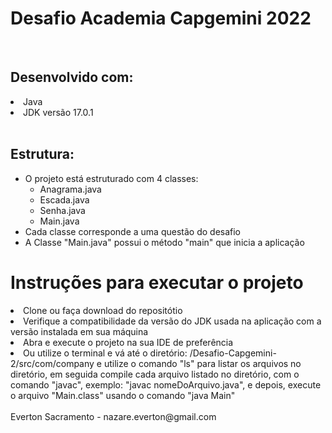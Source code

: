 <h1> Desafio Academia Capgemini 2022</h1>

<br/>
<h2>Desenvolvido com:</h2>
<li> Java</li>
<li>JDK versão 17.0.1</li>

<br/>
<h2>Estrutura:</h2>

<ul>
<li>O projeto está estruturado com 4 classes:
<ul>
<li>Anagrama.java</li>
<li>Escada.java</li>
<li>Senha.java</li>
<li>Main.java</li>
</ul>
</li>
<li>Cada classe corresponde a uma questão do desafio</li>
<li>A Classe "Main.java" possui o método "main" que inicia a aplicação</li>
</ul>

<h1>Instruções para executar o projeto</h1>
<li>Clone ou faça download do repositótio </li>
<li>Verifique a compatibilidade da versão do JDK usada na aplicação com a versão instalada em sua máquina</li>
<li>Abra e execute o projeto na sua IDE de preferência</li>
<li>Ou utilize o terminal e vá até o diretório: /Desafio-Capgemini-2/src/com/company e utilize o comando "ls" para listar os arquivos no diretório, em seguida compile cada arquivo listado no diretório, com o comando "javac", exemplo: "javac nomeDoArquivo.java", e depois, execute o arquivo "Main.class" usando o comando "java Main" </li>


<br/>
Everton Sacramento - nazare.everton@gmail.com



